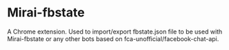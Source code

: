 # Mirai-fbstate
A Chrome extension. Used to import/export fbstate.json file to be used with Mirai-fbstate or any other bots based on fca-unofficial/facebook-chat-api.
